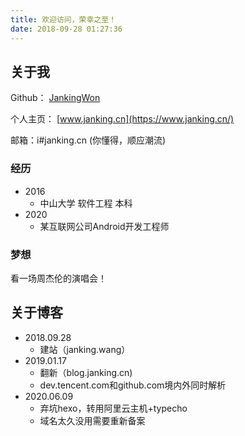 ```yaml
---
title: 欢迎访问，荣幸之至！
date: 2018-09-28 01:27:36
---
```


## 关于我

Github： [JankingWon](https://github.com/jankingwon)

个人主页： [www.janking.cn](https://www.janking.cn/)

邮箱：i#janking.cn (你懂得，顺应潮流)

### 经历

- 2016
  - 中山大学 软件工程 本科
- 2020
  - 某互联网公司Android开发工程师

### 梦想

看一场周杰伦的演唱会！

## 关于博客

- 2018.09.28 
  - 建站（janking.wang）
- 2019.01.17
  - 翻新（blog.janking.cn)
  - dev.tencent.com和github.com境内外同时解析
- 2020.06.09
  - 弃坑hexo，转用阿里云主机+typecho
  - 域名太久没用需要重新备案

